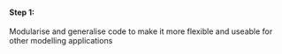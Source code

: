 #### Step 1:
Modularise and generalise code to make it more flexible and useable for other modelling applications
